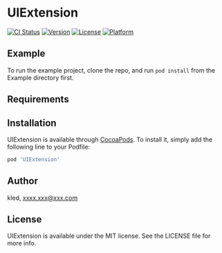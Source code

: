 # UIExtension

[![CI Status](https://img.shields.io/travis/kled/UIExtension.svg?style=flat)](https://travis-ci.org/kled/UIExtension)
[![Version](https://img.shields.io/cocoapods/v/UIExtension.svg?style=flat)](https://cocoapods.org/pods/UIExtension)
[![License](https://img.shields.io/cocoapods/l/UIExtension.svg?style=flat)](https://cocoapods.org/pods/UIExtension)
[![Platform](https://img.shields.io/cocoapods/p/UIExtension.svg?style=flat)](https://cocoapods.org/pods/UIExtension)

## Example

To run the example project, clone the repo, and run `pod install` from the Example directory first.

## Requirements

## Installation

UIExtension is available through [CocoaPods](https://cocoapods.org). To install
it, simply add the following line to your Podfile:

```ruby
pod 'UIExtension'
```

## Author

kled, xxxx.xxx@xxx.com

## License

UIExtension is available under the MIT license. See the LICENSE file for more info.
